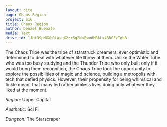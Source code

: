 ```yaml
---
layout: cite
page: Chaos Region
project: S16
title: Chaos Region
author: Denzel Buenafe
media: Text
drive_id: 1JHt39pMGXhQLWsqX2zr6g2NoRwodMRkLx43RGFzTqh8
---
```

The Chaos Tribe was the tribe of starstruck dreamers, ever optimistic and determined to deal with whatever life threw at them. Unlike the Water Tribe who was too busy studying and the Thunder Tribe who only built only if it would bring them recognition, the Chaos Tribe took the opportunity to explore the possibilities of magic and science, building a metropolis with tech that defied physics. However, their propensity for being whimsical and fickle meant that many led rather aimless lives doing only whatever they liked at the moment.

*Region:* Upper Capital

*Aesthetic:* Sci Fi

*Dungeon:* The Starscraper
